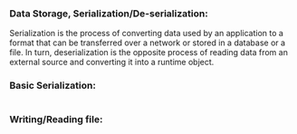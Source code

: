 ### Data Storage, Serialization/De-serialization:
Serialization is the process of converting data used by an application to a format that can be transferred over a network or stored in a database or a file. In turn, deserialization is the opposite process of reading data from an external source and converting it into a runtime object.

### Basic Serialization:
```kotlin
```


### Writing/Reading file: 